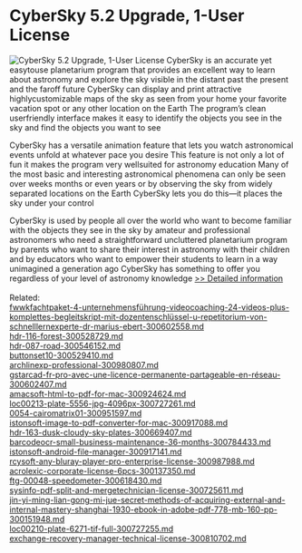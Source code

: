 # CyberSky 5.2 Upgrade, 1-User License
![CyberSky 5.2 Upgrade, 1-User License](https://mycommerce.akamaized.net/api/pimages/P300121552/BIG/300121552.PNG)
CyberSky is an accurate yet easytouse planetarium program that provides an excellent way to learn about astronomy and explore the sky visible in the distant past the present and the faroff future CyberSky can display and print attractive highlycustomizable maps of the sky as seen from your home your favorite vacation spot or any other location on the Earth The program’s clean userfriendly interface makes it easy to identify the objects you see in the sky and find the objects you want to see

CyberSky has a versatile animation feature that lets you watch astronomical events unfold at whatever pace you desire This feature is not only a lot of fun it makes the program very wellsuited for astronomy education Many of the most basic and interesting astronomical phenomena can only be seen over weeks months or even years or by observing the sky from widely separated locations on the Earth CyberSky lets you do this—it places the sky under your control

CyberSky is used by people all over the world who want to become familiar with the objects they see in the sky by amateur and professional astronomers who need a straightforward uncluttered planetarium program by parents who want to share their interest in astronomy with their children and by educators who want to empower their students to learn in a way unimagined a generation ago CyberSky has something to offer you regardless of your level of astronomy knowledge
[>> Detailed information](https://secure.shareit.com/shareit/product.html?productid=300121552&affiliateid=200057808)<br/><br/>Related:
<br />[fwwkfachtpaket-4-unternehmensführung-videocoaching-24-videos-plus-komplettes-begleitskript-mit-dozentenschlüssel-u-repetitorium-von-schnelllernexperte-dr-marius-ebert-300602558.md](https://github.com/downloadplanet/downloadplanet/blob/main/fwwkfachtpaket-4-unternehmensführung-videocoaching-24-videos-plus-komplettes-begleitskript-mit-dozentenschlüssel-u-repetitorium-von-schnelllernexperte-dr-marius-ebert-300602558.md)<br />[hdr-116-forest-300528729.md](https://github.com/downloadplanet/downloadplanet/blob/main/hdr-116-forest-300528729.md)<br />[hdr-087-road-300546152.md](https://github.com/downloadplanet/downloadplanet/blob/main/hdr-087-road-300546152.md)<br />[buttonset10-300529410.md](https://github.com/downloadplanet/downloadplanet/blob/main/buttonset10-300529410.md)<br />[archlinexp-professional-300980807.md](https://github.com/downloadplanet/downloadplanet/blob/main/archlinexp-professional-300980807.md)<br />[gstarcad-fr-pro-avec-une-licence-permanente-partageable-en-réseau-300602407.md](https://github.com/downloadplanet/downloadplanet/blob/main/gstarcad-fr-pro-avec-une-licence-permanente-partageable-en-réseau-300602407.md)<br />[amacsoft-html-to-pdf-for-mac-300924624.md](https://github.com/downloadplanet/downloadplanet/blob/main/amacsoft-html-to-pdf-for-mac-300924624.md)<br />[loc00213-plate-5556-jpg-4096px-300727261.md](https://github.com/downloadplanet/downloadplanet/blob/main/loc00213-plate-5556-jpg-4096px-300727261.md)<br />[0054-cairomatrix01-300951597.md](https://github.com/downloadplanet/downloadplanet/blob/main/0054-cairomatrix01-300951597.md)<br />[istonsoft-image-to-pdf-converter-for-mac-300917088.md](https://github.com/downloadplanet/downloadplanet/blob/main/istonsoft-image-to-pdf-converter-for-mac-300917088.md)<br />[hdr-163-dusk-cloudy-sky-plates-300669407.md](https://github.com/downloadplanet/downloadplanet/blob/main/hdr-163-dusk-cloudy-sky-plates-300669407.md)<br />[barcodeocr-small-business-maintenance-36-months-300784433.md](https://github.com/downloadplanet/downloadplanet/blob/main/barcodeocr-small-business-maintenance-36-months-300784433.md)<br />[istonsoft-android-file-manager-300917141.md](https://github.com/downloadplanet/downloadplanet/blob/main/istonsoft-android-file-manager-300917141.md)<br />[rcysoft-any-bluray-player-pro-enterprise-license-300987988.md](https://github.com/downloadplanet/downloadplanet/blob/main/rcysoft-any-bluray-player-pro-enterprise-license-300987988.md)<br />[acrolexic-corporate-license-6pcs-300137350.md](https://github.com/downloadplanet/downloadplanet/blob/main/acrolexic-corporate-license-6pcs-300137350.md)<br />[ftg-00048-speedometer-300618430.md](https://github.com/downloadplanet/downloadplanet/blob/main/ftg-00048-speedometer-300618430.md)<br />[sysinfo-pdf-split-and-mergetechnician-license-300725611.md](https://github.com/downloadplanet/downloadplanet/blob/main/sysinfo-pdf-split-and-mergetechnician-license-300725611.md)<br />[jin-yi-ming-lian-gong-mi-jue-secret-methods-of-acquiring-external-and-internal-mastery-shanghai-1930-ebook-in-adobe-pdf-778-mb-160-pp-300151948.md](https://github.com/downloadplanet/downloadplanet/blob/main/jin-yi-ming-lian-gong-mi-jue-secret-methods-of-acquiring-external-and-internal-mastery-shanghai-1930-ebook-in-adobe-pdf-778-mb-160-pp-300151948.md)<br />[loc00210-plate-6271-tif-full-300727255.md](https://github.com/downloadplanet/downloadplanet/blob/main/loc00210-plate-6271-tif-full-300727255.md)<br />[exchange-recovery-manager-technical-license-300810702.md](https://github.com/downloadplanet/downloadplanet/blob/main/exchange-recovery-manager-technical-license-300810702.md)